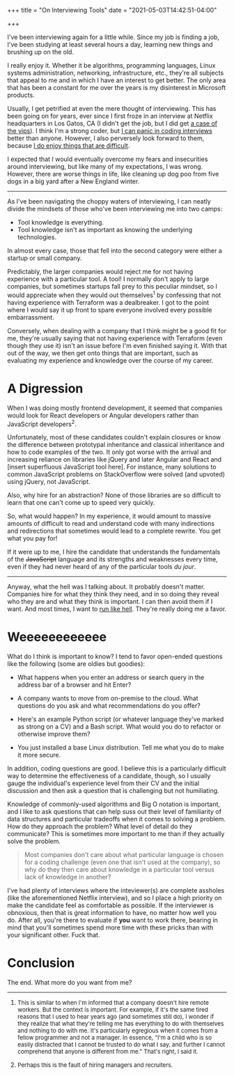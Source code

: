 +++
title = "On Interviewing Tools"
date = "2021-05-03T14:42:51-04:00"

+++

I've been interviewing again for a little while.  Since my job is finding a job, I've been studying at least several hours a day, learning new things and brushing up on the old.

I really enjoy it.  Whether it be algorithms, programming languages, Linux systems administration, networking, infrastructure, etc., they're all subjects that appeal to me and in which I have an interest to get better.  The only area that has been a constant for me over the years is my disinterest in Microsoft products.

Usually, I get petrified at even the mere thought of interviewing.  This has been going on for years, ever since I first froze in an interview at Netflix headquarters in Los Gatos, CA (I didn't get the job, but I did get [a case of the yips]).  I think I'm a strong coder, but [I can panic in coding interviews] better than anyone.  However, I also perversely look forward to them, because [I do enjoy things that are difficult].

I expected that I would eventually overcome my fears and insecurities around interviewing, but like many of my expectations, I was wrong.  However, there are worse things in life, like cleaning up dog poo from five dogs in a big yard after a New England winter.

---

As I've been navigating the choppy waters of interviewing, I can neatly divide the mindsets of those who've been interviewing me into two camps:

- Tool knowledge is everything.
- Tool knowledge isn't as important as knowing the underlying technologies.

In almost every case, those that fell into the second category were either a startup or small company.

Predictably, the larger companies would reject me for not having experience with a particular tool.  A tool!  I normally don't apply to large companies, but sometimes startups fall prey to this peculiar mindset, so I would appreciate when they would out themselves<sup>1</sup> by confessing that not having experience with Terraform was a dealbreaker.  I got to the point where I would say it up front to spare everyone involved every possible embarrassment.

Conversely, when dealing with a company that I think might be a good fit for me, they're usually saying that not having experience with Terraform (even though they use it) isn't an issue before I'm even finished saying it.  With that out of the way, we then get onto things that are important, such as evaluating my experience and knowledge over the course of my career.

# A Digression

When I was doing mostly frontend development, it seemed that companies would look for React developers or Angular developers rather than JavaScript developers<sup>2</sup>.

Unfortunately, most of these candidates couldn't explain closures or know the difference between prototypal inheritance and classical inheritance and how to code examples of the two.  It only got worse with the arrival and increasing reliance on libraries like jQuery and later Angular and React and [insert superfluous JavaScript tool here].  For instance, many solutions to common JavaScript problems on StackOverflow were solved (and upvoted) using jQuery, not JavaScript.

Also, why hire for an abstraction?  None of those libraries are so difficult to learn that one can't come up to speed very quickly.

So, what would happen?  In my experience, it would amount to massive amounts of difficult to read and understand code with many indirections and redirections that sometimes would lead to a complete rewrite.  You get what you pay for!

If it were up to me, I hire the candidate that understands the fundamentals of the ~~JavaScript~~ language and its strengths and weaknesses every time, even if they had never heard of any of the particular tools *du jour*.

---

Anyway, what the hell was I talking about.  It probably doesn't matter.  Companies hire for what they think they need, and in so doing they reveal who they are and what they think is important.  I can then avoid them if I want.  And most times, I want to [run like hell].  They're really doing me a favor.

# Weeeeeeeeeeee

What do I think is important to know?  I tend to favor open-ended questions like the following (some are oldies but goodies):

- What happens when you enter an address or search query in the address bar of a browser and hit Enter?

- A company wants to move from on-premise to the cloud.  What questions do you ask and what recommendations do you offer?

- Here's an example Python script (or whatever language they've marked as strong on a CV) and a Bash script.  What would you do to refactor or otherwise improve them?

- You just installed a base Linux distribution.  Tell me what you do to make it more secure.

In addition, coding questions are good.  I believe this is a particularly difficult way to determine the effectiveness of a candidate, though, so I usually gauge the individual's experience level from their CV and the initial discussion and then ask a question that is challenging but not humiliating.

Knowledge of commonly-used algorithms and Big O notation is important, and I like to ask questions that can help suss out their level of familiarity of data structures and particular tradeoffs when it comes to solving a problem.  How do they approach the problem?  What level of detail do they communicate?  This is sometimes more important to me than if they actually solve the problem.

> Most companies don't care about what particular language is chosen for a coding challenge (even one that isn't used at the company), so why do they then care about knowledge in a particular tool versus lack of knowledge in another?

I've had plenty of interviews where the inteviewer(s) are complete assholes (like the aforementioned Netflix interview), and so I place a high priority on make the candidate feel as comfortable as possible.  If the interviewer is obnoxious, then that is great information to have, no matter how well you do.  After all, you're there to evaluate if **you** want to work there, bearing in mind that you'll sometimes spend more time with these pricks than with your significant other.  Fuck that.

# Conclusion

The end.  What more do you want from me?

---

1.  <span style="font-size: small;">This is similar to when I'm informed that a company doesn't hire remote workers.  But the context is important.  For example, if it's the same tired reasons that I used to hear years ago (and sometimes still do), I wonder if they realize that what they're telling me has everything to do with themselves and nothing to do with me.  It's particularly egregious when it comes from a fellow programmer and not a manager.  In essence, "I'm a child who is so easily distracted that I cannot be trusted to do what I say, and further I cannot comprehend that anyone is different from me."  That's right, I said it.</span>

1. <span style="font-size: small;">Perhaps this is the fault of hiring managers and recruiters.</span>

[a case of the yips]: https://www.youtube.com/watch?v=a1_9X3ftGyk
[I can panic in coding interviews]: https://github.com/btoll/howto-panic-in-a-coding-interview
[I do enjoy things that are difficult]: /2018/02/20/on-learning/
[run like hell]: https://www.youtube.com/watch?v=9s5zcXccNMY

